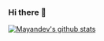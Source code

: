 ### Hi there 👋

[![Mayandev's github stats](https://github-readme-stats.vercel.app/api?username=mayandev "![Mayandev's github stats")](https://github.com/Mayandev)

<!--START_SECTION:waka-->
<!--END_SECTION:waka-->
<!--
**Mayandev/Mayandev** is a ✨ _special_ ✨ repository because its `README.md` (this file) appears on your GitHub profile.

Here are some ideas to get you started:

- 🔭 I’m currently working on ...
- 🌱 I’m currently learning ...
- 👯 I’m looking to collaborate on ...
- 🤔 I’m looking for help with ...
- 💬 Ask me about ...
- 📫 How to reach me: ...
- 😄 Pronouns: ...
- ⚡ Fun fact: ...
-->
